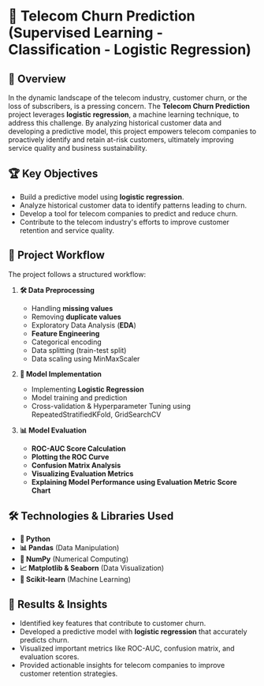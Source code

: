 # 📡 Telecom Churn Prediction (Supervised Learning - Classification - Logistic Regression)

## 📌 Overview
In the dynamic landscape of the telecom industry, customer churn, or the loss of subscribers, is a pressing concern. The **Telecom Churn Prediction** project leverages **logistic regression**, a machine learning technique, to address this challenge. By analyzing historical customer data and developing a predictive model, this project empowers telecom companies to proactively identify and retain at-risk customers, ultimately improving service quality and business sustainability.

## 🏆 Key Objectives
- Build a predictive model using **logistic regression**.
- Analyze historical customer data to identify patterns leading to churn.
- Develop a tool for telecom companies to predict and reduce churn.
- Contribute to the telecom industry's efforts to improve customer retention and service quality.

## 🔄 Project Workflow
The project follows a structured workflow:

1. **🛠 Data Preprocessing**
   - Handling **missing values**
   - Removing **duplicate values**
   - Exploratory Data Analysis (**EDA**)
   - **Feature Engineering**
   - Categorical encoding
   - Data splitting (train-test split)
   - Data scaling using MinMaxScaler

2. **🤖 Model Implementation**
   - Implementing **Logistic Regression**
   - Model training and prediction
   - Cross-validation & Hyperparameter Tuning using RepeatedStratifiedKFold, GridSearchCV

3. **📊 Model Evaluation**
   - **ROC-AUC Score Calculation**
   - **Plotting the ROC Curve**
   - **Confusion Matrix Analysis**
   - **Visualizing Evaluation Metrics**
   - **Explaining Model Performance using Evaluation Metric Score Chart**

## 🛠 Technologies & Libraries Used
- **🐍 Python**
- **📊 Pandas** (Data Manipulation)
- **🔢 NumPy** (Numerical Computing)
- **📈 Matplotlib & Seaborn** (Data Visualization)
- **🤖 Scikit-learn** (Machine Learning)

## 📌 Results & Insights
- Identified key features that contribute to customer churn.
- Developed a predictive model with **logistic regression** that accurately predicts churn.
- Visualized important metrics like ROC-AUC, confusion matrix, and evaluation scores.
- Provided actionable insights for telecom companies to improve customer retention strategies.





